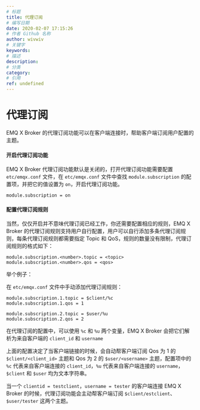```yaml
---
# 标题
title: 代理订阅
# 编写日期
date: 2020-02-07 17:15:26
# 作者 Github 名称
author: wivwiv
# 关键字
keywords:
# 描述
description:
# 分类
category: 
# 引用
ref: undefined
---
```


# 代理订阅

EMQ X Broker 的代理订阅功能可以在客户端连接时，帮助客户端订阅用户配置的主题。

#### 开启代理订阅功能

EMQ X Broker 代理订阅功能默认是关闭的，打开代理订阅功能需要配置 `etc/emqx.conf` 文件，在 `etc/emqx.conf` 文件中查找 `module.subscription` 的配置项，并把它的值设置为 `on`，开启代理订阅功能。

```
module.subscription = on
```
#### 配置代理订阅规则

当然，仅仅开启并不意味代理订阅已经工作，你还需要配置相应的规则，EMQ X Broker 的代理订阅规则支持用户自行配置，用户可以自行添加多条代理订阅规则，每条代理订阅规则都需要指定 Topic 和 QoS，规则的数量没有限制，代理订阅规则的格式如下：

```
module.subscription.<number>.topic = <topic>
module.subscription.<number>.qos = <qos>
```

举个例子：

在 `etc/emqx.conf` 文件中手动添加代理订阅规则：

```
module.subscription.1.topic = $client/%c
module.subscription.1.qos = 1

module.subscription.2.topic = $user/%u
module.subscription.2.qos = 2
```

在代理订阅的配置中，可以使用 `%c` 和 `%u` 两个变量，EMQ X Broker 会把它们解析为来自客户端的 `client_id` 和 `username`

上面的配置决定了当客户端链接的时候，会自动帮客户端订阅 Qos 为 1 的 `$client/<client_id>` 主题和 Qos 为 2 的 `$user/<username>` 主题，配置项中的 `%c` 代表来自客户端连接的 `client_id`，`%u` 代表来自客户端连接的 `username`，`$client` 和 `$user` 均为文本字符串。

当一个 `clientid = testclient`，`username = tester` 的客户端连接 EMQ X Broker 的时候，代理订阅功能会主动帮客户端订阅 `$client/estclient`、`$user/tester` 这两个主题。